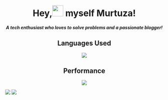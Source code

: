 <h1 align="center">Hey,<img src="https://github.com/TheDudeThatCode/TheDudeThatCode/blob/master/Assets/Hi.gif" width="35px">&nbsp;myself Murtuza!</h1>
<h4 align='center'><i>A tech enthusiast who loves to solve problems and a passionate blogger!</i></h4>


<h2 align='center'>Languages Used</h2>

<p align='center'><a href="https://github.com/murtuzaalisurti">
  <img src="https://github-readme-stats.vercel.app/api/top-langs/?username=murtuzaalisurti&theme=dark&layout=compact&langs_count=6" />
</a></p>

<h2 align='center'>Performance</h2>

<p align='center'><a href="https://github.com/murtuzaalisurti">
  <img src="https://github-readme-stats.vercel.app/api?username=murtuzaalisurti&theme=dark&show_icons=true&hide=issues" />
</a></p>

[![](https://komarev.com/ghpvc/?username=murtuzaalisurti&color=blueviolet&label=Visits)](https://github.com/murtuzaalisurti)
<img src="https://img.shields.io/static/v1?label=&message=Portfolio&color=red&logo=web">


